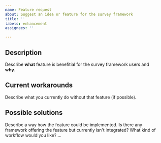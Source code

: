 ```yaml
---
name: Feature request
about: Suggest an idea or feature for the survey framework
title: ''
labels: enhancement
assignees: ''

---
```


## Description

Describe **what** feature is benefitial for the survey framework users and **why**. 

## Current workarounds

Describe what you currently do without that feature (if possible).

## Possible solutions

Describe a way how the feature could be implemented. Is there any framework offering the feature but currently isn't integrated? What kind of workflow would you like? ... 
